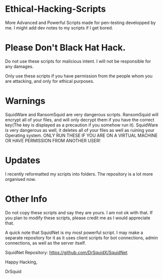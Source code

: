 # Ethical-Hacking-Scripts
More Advanced and Powerful Scripts made for pen-testing developped by me.
I might add dev notes to my scripts if I get bored.

# Please Don't Black Hat Hack.
Do not use these scripts for malicious intent. I will not be responsible for any damages.

Only use these scripts if you have permission from the people whom you are attacking, and only for ethical purposes.

# Warnings
SquidWare and RansomSquid are very dangerous scripts. RansomSquid will encrypt all of your files, and will only decrypt them if you have the correct key(The key is displayed as a precaution if you somehow run it). SquidWare is very dangerous as well, it deletes all of your files as well as ruining your Operating system. ONLY RUN THESE IF YOU ARE ON A VIRTUAL MACHINE OR HAVE PERMISSION FROM ANOTHER USER!

# Updates
I recently reformatted my scripts into folders. The repository is a lot more organised now.

# Other Info
Do not copy these scripts and say they are yours. I am not ok with that. If you plan to modify these scripts, please credit me as I would appreciate that.

A quick note that SquidNet is my most powerful script. I may make a separate repository for it as it uses client scripts for bot connections, admin connections, as well as the server itself.

SquidNet Repository: https://github.com/DrSquidX/SquidNet

Happy Hacking,

DrSquid
